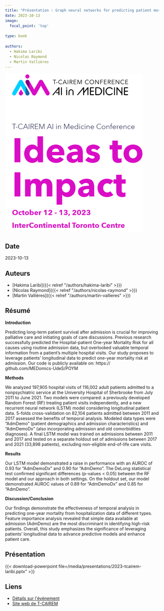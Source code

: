 ```yaml
---
title: "Présentation : Graph neural networks for predicting patient mortality within one year of hospital admission"
date: 2023-10-13
image:
  focal_point: 'top'

type: book

authors:
  - Hakima Laribi
  - Nicolas Raymond
  - Martin Vallières
---
```


![T-CAIREM](tcairem.png)

## Date

2023-10-13

## Auteurs

- [Hakima Laribi]({{< relref "/authors/hakima-laribi" >}})
- [Nicolas Raymond]({{< relref "/authors/nicolas-raymond" >}})
- [Martin Vallières]({{< relref "/authors/martin-vallieres" >}})

## Résumé

  **Introduction**

  Predicting long-term patient survival after admission is crucial for improving palliative care and initiating goals of care discussions. Previous research successfully predicted the Hospital-patient One-year Mortality Risk for all causes using routine
  admission data, but overlooked valuable temporal information from a patient’s multiple hospital visits. Our study proposes to
  leverage patients’ longitudinal data to predict one-year mortality risk at admission. Our code is publicly available on: https://
  github.com/MEDomics-UdeS/POYM

  **Methods**

  We analyzed 197,905 hospital visits of 116,002 adult patients admitted to a nonpsychiatric service at the University Hospital
  of Sherbrooke from July 2011 to June 2021. Two models were compared: a previously developed Random Forest (RF) treating patient visits independently, and a new recurrent neural network (LSTM) model considering longitudinal patient data.
  5-folds cross-validation on 82,104 patients admitted between 2011 and 2017 assessed the benefits of temporal analysis.
  Modeled data types were “AdmDemo” (patient demographics and admission characteristics) and “AdmDemoDx” (also incorporating admission and old comorbidities diagnoses). A final LSTM model was trained on admissions between 2011 and
  2017 and tested on a separate holdout set of admissions between 2017 and 2021 (33,898 patients), excluding non-eligible
  end-of-life care visits.

  **Results**

  Our LSTM model demonstrated a raise in performance with an AUROC of 0.93 for “AdmDemoDx” and 0.90 for “AdmDemo”.
  The DeLong statistical test confirmed significant differences (p-values < 0.05) between the RF model and our approach in
  both settings. On the holdout set, our model demonstrated AUROC values of 0.89 for “AdmDemoDx” and 0.85 for “AdmDemo”.

  **Discussion/Conclusion**

  Our findings demonstrate the effectiveness of temporal analysis in predicting one-year mortality from hospitalization data of
  different types. Feature importance analysis revealed that simple data available at admission (AdmDemo) are the most discriminant in identifying high-risk patients. Overall, this study emphasizes the significance of leveraging patients’ longitudinal
  data to advance predictive models and enhance patient care.

## Présentation
{{< download-powerpoint file=/media/presentations/2023-tcairem-laribi.pptx" >}}

## Liens

- [Détails sur l'événement](https://tcairem-conference.ca/)
- [Site web de T-CAIREM](https://tcairem.utoronto.ca/)
